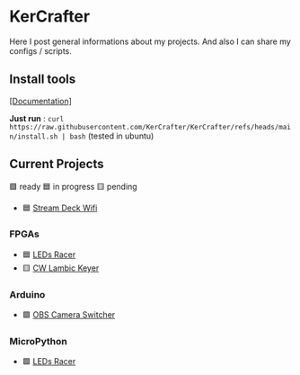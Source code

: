 # KerCrafter

Here I post general informations about my projects. And also I can share my configs / scripts.

## Install tools

[[Documentation]](./docs/tools.md)

**Just run** : `curl https://raw.githubusercontent.com/KerCrafter/KerCrafter/refs/heads/main/install.sh | bash`
(tested in ubuntu)

## Current Projects

:green_square: ready :blue_square: in progress :yellow_square: pending

- :blue_square: [Stream Deck Wifi](https://github.com/KerCrafter/streamdeck-wifi)

### FPGAs
- :blue_square: [LEDs Racer](https://github.com/KerCrafter/FPGA-LEDs-Racer)
- :yellow_square: [CW Lambic Keyer](https://github.com/KerCrafter/FPGA-CW-lambic-keyer)

### Arduino
- :green_square: [OBS Camera Switcher](https://github.com/KerCrafter/obs-cam-switcher)

### MicroPython
- :green_square: [LEDs Racer](https://github.com/KerCrafter/micropython-leds-racer)
